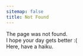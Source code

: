 ```yaml
---
sitemap: false
title: Not Found
---
```


The page was not found.<br>I hope your day gets better :(<br>Here, have a haiku.
